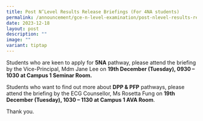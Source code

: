 ```yaml
---
title: Post N’Level Results Release Briefings (For 4NA students)
permalink: /announcement/gce-n-level-examination/post-nlevel-results-release/
date: 2023-12-18
layout: post
description: ""
image: ""
variant: tiptap
---
```

<p>Students who are keen to apply for <strong>5NA</strong> pathway, please attend the briefing by the Vice-Principal, Mdm Jane Lee on <strong>19th December (Tuesday), 0930 – 1030 at Campus 1 Seminar Room.</strong></p><p>Students who want to find out more about <strong>DPP &amp; PFP</strong> pathways, please attend the briefing by the ECG Counsellor, Ms Rosetta Fung on <strong>19th December (Tuesday), 1030 – 1130 at Campus 1 AVA Room</strong>.</p><p>Thank you.</p><p></p>